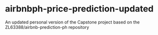 # airbnbph-price-prediction-updated
An updated personal version of the Capstone project based on the  ZL63388/airbnb-prediction-ph repository
